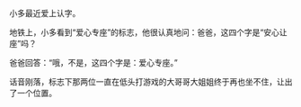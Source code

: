 小多最近爱上认字。

地铁上，小多看到“爱心专座”的标志，他很认真地问：爸爸，这四个字是“安心让座”吗？

爸爸回答：“哦，不是，这四个字是：爱心专座。” 

话音刚落，标志下那两位一直在低头打游戏的大哥哥大姐姐终于再也坐不住，让出了一个位置。
